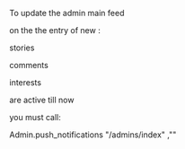 To update the admin main feed

on the the entry of new :

stories

comments

interests

are active till now

you must call:

Admin.push\_notifications  "/admins/index" ,""